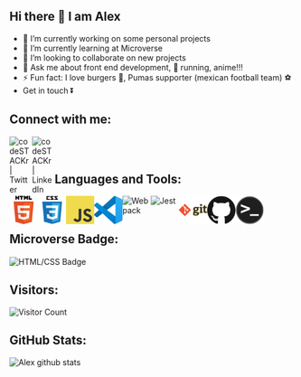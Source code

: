 
## Hi there 👋 I am Alex

- 🔭 I’m currently working on some personal projects
- 🌱 I’m currently learning at Microverse
- 👯 I’m looking to collaborate on new projects
- 💬 Ask me about front end development, 🏃 running, anime!!!
- ⚡ Fun fact: I love burgers 🍔, Pumas supporter (mexican football team) ⚽
- Get in touch ⏬

## Connect with me:

[<img align="left" alt="codeSTACKr | Twitter" width="40px" src="https://cdn.jsdelivr.net/npm/simple-icons@v3/icons/twitter.svg" />][twitter]
[<img align="left" alt="codeSTACKr | LinkedIn" width="40px" src="https://cdn.jsdelivr.net/npm/simple-icons@v3/icons/linkedin.svg" />][linkedin]

<br /><br />

## Languages and Tools:


<img align="left" alt="HTML5" width="50px" src="https://raw.githubusercontent.com/github/explore/80688e429a7d4ef2fca1e82350fe8e3517d3494d/topics/html/html.png" />
<img align="left" alt="CSS3" width="50px" src="https://raw.githubusercontent.com/github/explore/80688e429a7d4ef2fca1e82350fe8e3517d3494d/topics/css/css.png" />
<img align="left" alt="JavaScript" width="50px" src="https://raw.githubusercontent.com/github/explore/80688e429a7d4ef2fca1e82350fe8e3517d3494d/topics/javascript/javascript.png"/>
<img align="left" alt="Visual Studio Code" width="50px" src="https://raw.githubusercontent.com/github/explore/80688e429a7d4ef2fca1e82350fe8e3517d3494d/topics/visual-studio-code/visual-studio-code.png" />
<img align="left" alt="Webpack" width="50px" src="https://github.com/webpack/media/blob/master/logo/icon.png"/>
<img align="left" alt="Jest" width="50px" src="https://github.com/facebook/jest/blob/main/website/static/img/jest.png"/>
<img align="left" alt="Git" width="50px" src="https://raw.githubusercontent.com/github/explore/80688e429a7d4ef2fca1e82350fe8e3517d3494d/topics/git/git.png"/>
<img align="left" alt="GitHub" width="50px" src="https://raw.githubusercontent.com/github/explore/78df643247d429f6cc873026c0622819ad797942/topics/github/github.png" />
<img align="left" alt="Terminal" width="50px" src="https://raw.githubusercontent.com/github/explore/80688e429a7d4ef2fca1e82350fe8e3517d3494d/topics/terminal/terminal.png"/><br><br>

  
## Microverse Badge:

<img align="center" alt="HTML/CSS Badge" src="https://api.accredible.com/v1/frontend/credential_website_embed_image/badge/40244618"/>

## Visitors:

![Visitor Count](https://profile-counter.glitch.me/{AlexRS90}/count.svg)

## GitHub Stats:

![Alex github stats](https://github-readme-stats.vercel.app/api?username=AlexRS90&show_icons=true&hide_border=true)


[twitter]: https://twitter.com/AlejandroRBenji
[linkedin]: https://linkedin.com/in/alejandro-ramos-santos-9b0b52135/
